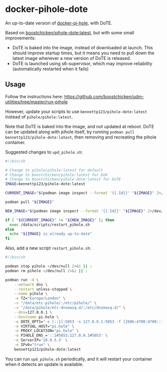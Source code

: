 # docker-pihole-dote

An up-to-date version of [docker-pi-hole](https://github.com/pi-hole/docker-pi-hole), with DoTE.

Based on [boostchicken/pihole-dote:latest](https://hub.docker.com/layers/boostchicken/pihole-dote/latest/images/sha256-995c5f26aebcac386f2b5460e606c8f94b0100eccc4879bdb5d76da0fc1b4fee?context=explore), but with some small improvements:
* DoTE is baked into the image, instead of downloaded at launch. This should improve startup times, but it means you need to pull down the latest image whenever a new version of DoTE is released.
* DoTE is launched using s6-supervisor, which may improve reliability (automatically restarted when it fails)

## Usage

Follow the instructions here: https://github.com/boostchicken/udm-utilities/tree/master/run-pihole

However, update your scripts to use `bennettp123/pihole-dote:latest` instead of `pihole/pihole:latest`.

Note that DoTE is baked into the image, and not updated at reboot. DoTE can be updated along with pihole itself, by running `podman pull bennettp123/pihole-dote:latest`, then removing and recreating the pihole container.

Suggested changes to `upd_pihole.sh`:

```bash
#!/bin/sh

# Change to pihole/pihole:latest for default
# Change to boostchicken/pihole:latest for DoH
# Change to boostchicken/pihole-dote:latest for DoTE
IMAGE=bennettp123/pihole-dote:latest

CURRENT_IMAGE="$(podman image inspect --format '{{.Id}}' "${IMAGE}" 2>/dev/null || echo 'current image missing')"

podman pull "${IMAGE}"

NEW_IMAGE="$(podman image inspect --format '{{.Id}}' "${IMAGE}" 2>/dev/null || echo 'new image missing')"

if [ "${CURRENT_IMAGE}" != "${NEW_IMAGE}" ]; then
  exec /data/scripts/restart_pihole.sh
else
  echo "${IMAGE} is already up-to-date"
fi
```

Also, add a new script `restart_pihole.sh`:

```bash
#!/bin/sh

podman stop pihole >/dev/null 2>&1 || :
podman rm pihole >/dev/null 2>&1 || :

podman run -d \
    --network dns \
    --restart unless-stopped \
    --name pihole \
    -e TZ="Europe/London" \
    -v "/data/etc-pihole/:/etc/pihole/" \
    -v "/data/pihole/etc-dnsmasq.d/:/etc/dnsmasq.d/" \
    --dns=127.0.0.1 \
    --hostname pi.hole \
    -e DOTE_OPTS="-s [::1]:5053 -s 127.0.0.1:5053 -f [2606:4700:4700::1112]:853 -f [2606:4700:4700::1002]:853 -f 1.1.1.2:853 -f 1.0.0.2:853 -h security.cloudflare-dns.com -m 512" \
    -e VIRTUAL_HOST="pi.hole" \
    -e PROXY_LOCATION="pi.hole" \
    -e PIHOLE_DNS_='::1#5053;127.0.0.1#5053' \
    -e ServerIP='10.0.5.3' \
    -e IPv6="true" \
    bennettp123/pihole-dote:latest
```

You can run `upd_pihole.sh` periodically, and it will restart your container when it detects an update is available.
